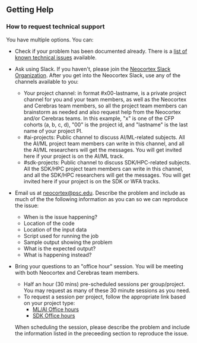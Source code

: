 ## Getting Help
### How to request technical support
You have multiple options. You can:
* Check if your problem has been documented already. There is a [list of known technical issues](https://portal.neocortex.psc.edu/docs/current-known-issues.html) available.
* Ask using Slack. If you haven't, please join the [Neocortex Slack Organization](https://join.slack.com/t/neocortex-system/shared_invite/zt-19e7499up-bZeT870l71Od7XqwxixFmw). After you get into the Neocortex Slack, use any of the channels available to you:
   * Your project channel: in format #x00-lastname, is a private project channel for you and your team members, as well as the Neocortex and Cerebras team members, so all the project team members can brainstorm as needed and also request help from the Neocortex and/or Cerebras teams. In this example, "x" is one of the CFP cohorts (a, b, c, d), "00" is the project id, and "lastname" is the last name of your project PI.
   * #ai-projects: Public channel to discuss AI/ML-related subjects. All the AI/ML project team members can write in this channel, and all the AI/ML researchers will get the messages. You will get invited here if your project is on the AI/ML track.
   * #sdk-projects: Public channel to discuss SDK/HPC-related subjects. All the SDK/HPC project team members can write in this channel, and all the SDK/HPC researchers will get the messages. You will get invited here if your project is on the SDK or WFA tracks.
* Email us at neocortex@psc.edu. Describe the problem and include as much of the the following information as you can so we can reproduce the issue:
   * When is the issue happening?
   * Location of the code
   * Location of the input data
   * Script used for running the job
   * Sample output showing the problem
   * What is the expected output?
   * What is happening instead?
* Bring your questions to an "office hour" session. You will be meeting with both Neocortex and Cerebras team members.
  * Half an hour (30 mins) pre-scheduled sessions per group/project. You may request as many of these 30 minute sessions as you need.
  * To request a session per project, follow the appropriate link based on your project type:
     * [ML/AI Office hours](https://calendly.com/neocortex-system/neocortex-office-hours)
     * [SDK Office hours](https://calendly.com/neocortex-system/neocortex-office-hours)
   
  When scheduling the session, please describe the problem and include the information listed in the preceeding section to reproduce the issue.

